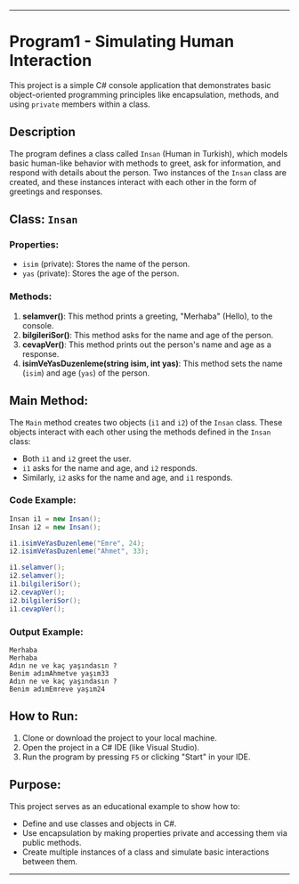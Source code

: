 
---

# Program1 - Simulating Human Interaction

This project is a simple C# console application that demonstrates basic object-oriented programming principles like encapsulation, methods, and using `private` members within a class.

## Description

The program defines a class called `Insan` (Human in Turkish), which models basic human-like behavior with methods to greet, ask for information, and respond with details about the person. Two instances of the `Insan` class are created, and these instances interact with each other in the form of greetings and responses.

## Class: `Insan`

### Properties:
- `isim` (private): Stores the name of the person.
- `yas` (private): Stores the age of the person.

### Methods:
1. **selamver()**: This method prints a greeting, "Merhaba" (Hello), to the console.
2. **bilgileriSor()**: This method asks for the name and age of the person.
3. **cevapVer()**: This method prints out the person's name and age as a response.
4. **isimVeYasDuzenleme(string isim, int yas)**: This method sets the name (`isim`) and age (`yas`) of the person.

## Main Method:
The `Main` method creates two objects (`i1` and `i2`) of the `Insan` class. These objects interact with each other using the methods defined in the `Insan` class:
- Both `i1` and `i2` greet the user.
- `i1` asks for the name and age, and `i2` responds.
- Similarly, `i2` asks for the name and age, and `i1` responds.

### Code Example:

```csharp
Insan i1 = new Insan();
Insan i2 = new Insan();

i1.isimVeYasDuzenleme("Emre", 24);
i2.isimVeYasDuzenleme("Ahmet", 33);

i1.selamver();
i2.selamver();
i1.bilgileriSor();
i2.cevapVer();
i2.bilgileriSor();
i1.cevapVer();
```

### Output Example:

```
Merhaba
Merhaba
Adın ne ve kaç yaşındasın ? 
Benim adımAhmetve yaşım33
Adın ne ve kaç yaşındasın ? 
Benim adımEmreve yaşım24
```

## How to Run:
1. Clone or download the project to your local machine.
2. Open the project in a C# IDE (like Visual Studio).
3. Run the program by pressing `F5` or clicking "Start" in your IDE.

## Purpose:
This project serves as an educational example to show how to:
- Define and use classes and objects in C#.
- Use encapsulation by making properties private and accessing them via public methods.
- Create multiple instances of a class and simulate basic interactions between them.

---

